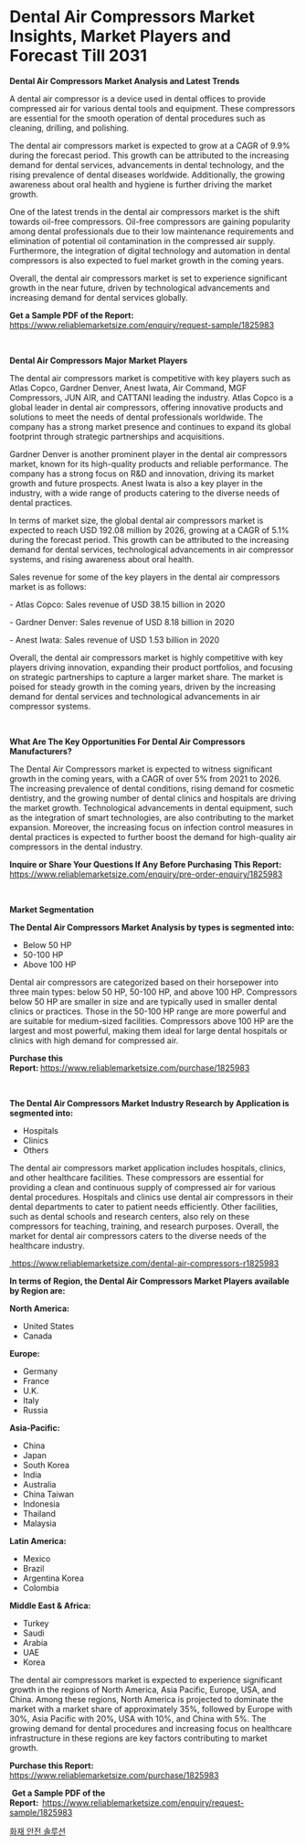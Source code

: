 <p><h1>Dental Air Compressors Market Insights, Market Players and Forecast Till 2031</h1></p><p><strong>Dental Air Compressors Market Analysis and Latest Trends</strong></p>
<p><p>A dental air compressor is a device used in dental offices to provide compressed air for various dental tools and equipment. These compressors are essential for the smooth operation of dental procedures such as cleaning, drilling, and polishing.</p><p>The dental air compressors market is expected to grow at a CAGR of 9.9% during the forecast period. This growth can be attributed to the increasing demand for dental services, advancements in dental technology, and the rising prevalence of dental diseases worldwide. Additionally, the growing awareness about oral health and hygiene is further driving the market growth.</p><p>One of the latest trends in the dental air compressors market is the shift towards oil-free compressors. Oil-free compressors are gaining popularity among dental professionals due to their low maintenance requirements and elimination of potential oil contamination in the compressed air supply. Furthermore, the integration of digital technology and automation in dental compressors is also expected to fuel market growth in the coming years.</p><p>Overall, the dental air compressors market is set to experience significant growth in the near future, driven by technological advancements and increasing demand for dental services globally.</p></p>
<p><strong>Get a Sample PDF of the Report:&nbsp;</strong> <a href="https://www.reliablemarketsize.com/enquiry/request-sample/1825983">https://www.reliablemarketsize.com/enquiry/request-sample/1825983</a></p>
<p>&nbsp;</p>
<p><strong>Dental Air Compressors Major Market Players</strong></p>
<p><p>The dental air compressors market is competitive with key players such as Atlas Copco, Gardner Denver, Anest Iwata, Air Command, MGF Compressors, JUN AIR, and CATTANI leading the industry. Atlas Copco is a global leader in dental air compressors, offering innovative products and solutions to meet the needs of dental professionals worldwide. The company has a strong market presence and continues to expand its global footprint through strategic partnerships and acquisitions.</p><p>Gardner Denver is another prominent player in the dental air compressors market, known for its high-quality products and reliable performance. The company has a strong focus on R&D and innovation, driving its market growth and future prospects. Anest Iwata is also a key player in the industry, with a wide range of products catering to the diverse needs of dental practices.</p><p>In terms of market size, the global dental air compressors market is expected to reach USD 192.08 million by 2026, growing at a CAGR of 5.1% during the forecast period. This growth can be attributed to the increasing demand for dental services, technological advancements in air compressor systems, and rising awareness about oral health.</p><p>Sales revenue for some of the key players in the dental air compressors market is as follows:</p><p>- Atlas Copco: Sales revenue of USD 38.15 billion in 2020</p><p>- Gardner Denver: Sales revenue of USD 8.18 billion in 2020</p><p>- Anest Iwata: Sales revenue of USD 1.53 billion in 2020</p><p>Overall, the dental air compressors market is highly competitive with key players driving innovation, expanding their product portfolios, and focusing on strategic partnerships to capture a larger market share. The market is poised for steady growth in the coming years, driven by the increasing demand for dental services and technological advancements in air compressor systems.</p></p>
<p>&nbsp;</p>
<p><strong>What Are The Key Opportunities For Dental Air Compressors Manufacturers?</strong></p>
<p><p>The Dental Air Compressors market is expected to witness significant growth in the coming years, with a CAGR of over 5% from 2021 to 2026. The increasing prevalence of dental conditions, rising demand for cosmetic dentistry, and the growing number of dental clinics and hospitals are driving the market growth. Technological advancements in dental equipment, such as the integration of smart technologies, are also contributing to the market expansion. Moreover, the increasing focus on infection control measures in dental practices is expected to further boost the demand for high-quality air compressors in the dental industry.</p></p>
<p><strong>Inquire or Share Your Questions If Any Before Purchasing This Report:</strong> <a href="https://www.reliablemarketsize.com/enquiry/pre-order-enquiry/1825983">https://www.reliablemarketsize.com/enquiry/pre-order-enquiry/1825983</a></p>
<p>&nbsp;</p>
<p><strong>Market Segmentation</strong></p>
<p><strong>The Dental Air Compressors Market Analysis by types is segmented into:</strong></p>
<p><ul><li>Below 50 HP</li><li>50-100 HP</li><li>Above 100 HP</li></ul></p>
<p><p>Dental air compressors are categorized based on their horsepower into three main types: below 50 HP, 50-100 HP, and above 100 HP. Compressors below 50 HP are smaller in size and are typically used in smaller dental clinics or practices. Those in the 50-100 HP range are more powerful and are suitable for medium-sized facilities. Compressors above 100 HP are the largest and most powerful, making them ideal for large dental hospitals or clinics with high demand for compressed air.</p></p>
<p><strong>Purchase this Report:&nbsp;</strong><a href="https://www.reliablemarketsize.com/purchase/1825983">https://www.reliablemarketsize.com/purchase/1825983</a></p>
<p>&nbsp;</p>
<p><strong>The Dental Air Compressors Market Industry Research by Application is segmented into:</strong></p>
<p><ul><li>Hospitals</li><li>Clinics</li><li>Others</li></ul></p>
<p><p>The dental air compressors market application includes hospitals, clinics, and other healthcare facilities. These compressors are essential for providing a clean and continuous supply of compressed air for various dental procedures. Hospitals and clinics use dental air compressors in their dental departments to cater to patient needs efficiently. Other facilities, such as dental schools and research centers, also rely on these compressors for teaching, training, and research purposes. Overall, the market for dental air compressors caters to the diverse needs of the healthcare industry.</p></p>
<p><a href="https://www.reliablemarketsize.com/dental-air-compressors-r1825983">&nbsp;https://www.reliablemarketsize.com/dental-air-compressors-r1825983</a></p>
<p><strong>In terms of Region, the Dental Air Compressors Market Players available by Region are:</strong></p>
<p>
    <p> <strong> North America: </strong>
        <ul>
            <li>United States</li>
            <li>Canada</li>
        </ul>
        </p> 
    <p> <strong> Europe: </strong>
        <ul>
            <li>Germany</li>
            <li>France</li>
            <li>U.K.</li>
            <li>Italy</li>
            <li>Russia</li>
        </ul>
        </p> 
    <p> <strong> Asia-Pacific: </strong>
        <ul>
            <li>China</li>
            <li>Japan</li>
            <li>South Korea</li>
            <li>India</li>
            <li>Australia</li>
            <li>China Taiwan</li>
            <li>Indonesia</li>
            <li>Thailand</li>
            <li>Malaysia</li>
        </ul>
        </p> 
    <p> <strong> Latin America: </strong>
        <ul>
            <li>Mexico</li>
            <li>Brazil</li>
            <li>Argentina Korea</li>
            <li>Colombia</li>
        </ul>
        </p> 
    <p> <strong> Middle East & Africa: </strong>
        <ul>
            <li>Turkey</li>
            <li>Saudi</li>
            <li>Arabia</li>
            <li>UAE</li>
            <li>Korea</li>
        </ul>
    </p>
    </p>
<p><p>The dental air compressors market is expected to experience significant growth in the regions of North America, Asia Pacific, Europe, USA, and China. Among these regions, North America is projected to dominate the market with a market share of approximately 35%, followed by Europe with 30%, Asia Pacific with 20%, USA with 10%, and China with 5%. The growing demand for dental procedures and increasing focus on healthcare infrastructure in these regions are key factors contributing to market growth.</p></p>
<p><strong>Purchase this Report: </strong><a href="https://www.reliablemarketsize.com/purchase/1825983">https://www.reliablemarketsize.com/purchase/1825983</a></p>
<p>&nbsp;<strong>Get a Sample PDF of the Report:&nbsp;&nbsp;</strong><a href="https://www.reliablemarketsize.com/enquiry/request-sample/1825983">https://www.reliablemarketsize.com/enquiry/request-sample/1825983</a></p>
<p><strong></strong></p>
<p><p><a href="https://github.com/KellyLyncyh543964/Market-Research-Report-List-3/blob/main/966600275137.md">화재 안전 솔루션</a></p></p>